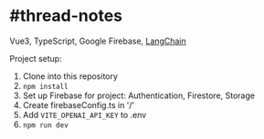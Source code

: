# \#thread-notes

Vue3, TypeScript, Google Firebase, [LangChain](https://docs.langchain.com/docs/)

Project setup:

1. Clone into this repository
2. `npm install`
3. Set up Firebase for project: Authentication, Firestore, Storage
4. Create firebaseConfig.ts in '/'
5. Add `VITE_OPENAI_API_KEY` to .env
6. `npm run dev`

